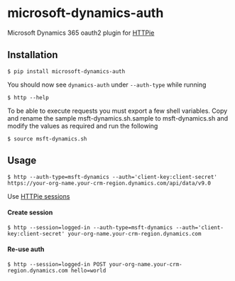 microsoft-dynamics-auth
===========

Microsoft Dynamics 365 oauth2 plugin for [HTTPie](https://httpie.org/)


Installation
------------

    $ pip install microsoft-dynamics-auth


You should now see `dynamics-auth` under `--auth-type` while running

    $ http --help

To be able to execute requests you must export a few shell variables. Copy and rename the sample msft-dynamics.sh.sample to msft-dynamics.sh
and modify the values as required and run the following

    $ source msft-dynamics.sh

Usage
-----

    $ http --auth-type=msft-dynamics --auth='client-key:client-secret' https://your-org-name.your-crm-region.dynamics.com/api/data/v9.0


Use [HTTPie sessions](https://httpie.org/doc#sessions>)

#### Create session

    $ http --session=logged-in --auth-type=msft-dynamics --auth='client-key:client-secret' your-org-name.your-crm-region.dynamics.com

#### Re-use auth

    $ http --session=logged-in POST your-org-name.your-crm-region.dynamics.com hello=world

